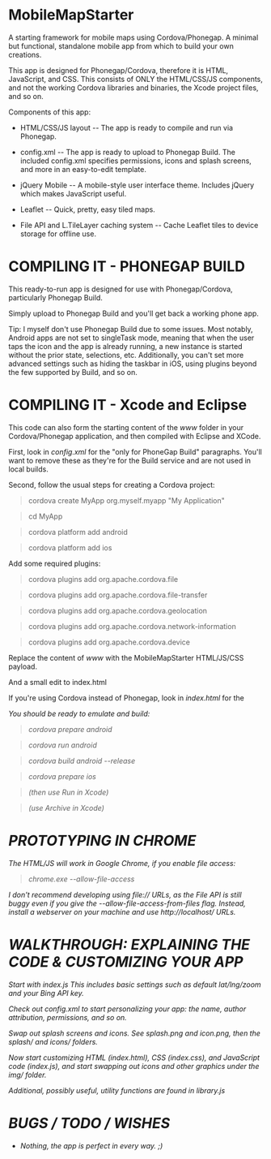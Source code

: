 MobileMapStarter
================

A starting framework for mobile maps using Cordova/Phonegap.
A minimal but functional, standalone mobile app from which to build your own creations.

This app is designed for Phonegap/Cordova, therefore it is HTML, JavaScript, and CSS.
This consists of ONLY the HTML/CSS/JS components, and not the working Cordova libraries and binaries, the Xcode project files, and so on.

Components of this app:

* HTML/CSS/JS layout -- The app is ready to compile and run via Phonegap.

* config.xml -- The app is ready to upload to Phonegap Build. The included config.xml specifies permissions, icons and splash screens, and more in an easy-to-edit template.

* jQuery Mobile -- A mobile-style user interface theme. Includes jQuery which makes JavaScript useful.

* Leaflet -- Quick, pretty, easy tiled maps.

* File API and L.TileLayer caching system -- Cache Leaflet tiles to device storage for offline use.


COMPILING IT - PHONEGAP BUILD
================

This ready-to-run app is designed for use with Phonegap/Cordova, particularly Phonegap Build.

Simply upload to Phonegap Build and you'll get back a working phone app.

Tip: I myself don't use Phonegap Build due to some issues. Most notably, Android apps are not set to singleTask mode, meaning that when the user taps the icon and the app is already running, a new instance is started without the prior state, selections, etc. Additionally, you can't set more advanced settings such as hiding the taskbar in iOS, using plugins beyond the few supported by Build, and so on.


COMPILING IT - Xcode and Eclipse
================

This code can also form the starting content of the _www_ folder in your Cordova/Phonegap application, and then compiled with Eclipse and XCode.

First, look in _config.xml_ for the "only for PhoneGap Build" paragraphs. You'll want to remove these as they're for the Build service and are not used in local builds.

Second, follow the usual steps for creating a Cordova project:

> cordova create MyApp org.myself.myapp "My Application"

> cd MyApp

> cordova platform add android

> cordova platform add ios

Add some required plugins:

> cordova plugins add org.apache.cordova.file

> cordova plugins add org.apache.cordova.file-transfer

> cordova plugins add org.apache.cordova.geolocation

> cordova plugins add org.apache.cordova.network-information

> cordova plugins add org.apache.cordova.device

Replace the content of _www_ with the MobileMapStarter HTML/JS/CSS payload.

And a small edit to index.html

If you're using Cordova instead of Phonegap, look in _index.html_  for the _<script>_ tag for _phonegap.js_ and change it to _cordova.js_

And rename it to Cordova *if* you're using Cordova instead of Phonegap:

> <script src="cordova.js"></script>

You should be ready to emulate and build:

> cordova prepare android

> cordova run android

> cordova build android --release

> cordova prepare ios

> (then use Run in Xcode)

> (use Archive in Xcode)


PROTOTYPING IN CHROME
================

The HTML/JS will work in Google Chrome, if you enable file access:

> chrome.exe --allow-file-access

I don't recommend developing using file:// URLs, as the File API is still buggy even if you give the --allow-file-access-from-files flag. Instead, install a webserver on your machine and use http://localhost/ URLs.


WALKTHROUGH: EXPLAINING THE CODE & CUSTOMIZING YOUR APP
================

Start with index.js This includes basic settings such as default lat/lng/zoom and your Bing API key.

Check out config.xml to start personalizing your app: the name, author attribution, permissions, and so on.

Swap out splash screens and icons. See splash.png and icon.png, then the splash/ and icons/ folders.

Now start customizing HTML (index.html), CSS (index.css), and JavaScript code (index.js), and start swapping out icons and other graphics under the img/ folder.

Additional, possibly useful, utility functions are found in library.js


BUGS / TODO / WISHES
================

* Nothing, the app is perfect in every way.  ;)


